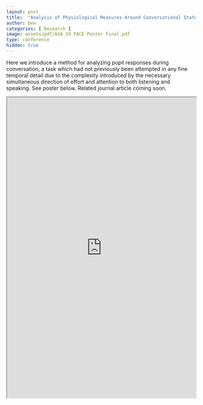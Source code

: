 ```yaml
---
layout: post
title:  "Analysis of Physiological Measures Around Conversational State Changes"
author: ben
categories: [ Research ]
image: assets/pdf/ASA 24 PACE Poster Final.pdf
type: conference
hidden: true
---
```


Here we introduce a method for analyzing pupil responses during conversation, a task which had not previously been attempted in any fine temporal detail due to the complexity introduced by the necessary simultaneous direction of effort and attention to both listening and speaking. See poster below. Related journal article coming soon.


<iframe src="https://bpmasters.me/assets/pdf/assets/pdf/ASA 24 PACE Poster Final.pdf#zoom=FitW" style="width:100%;" height="800px" allow="autoplay"></iframe>